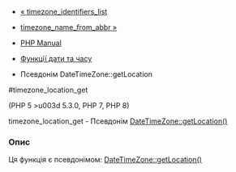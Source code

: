 - [«
timezone_identifiers_list](function.timezone-identifiers-list.md)
- [timezone_name_from_abbr »](function.timezone-name-from-abbr.md)

- [PHP Manual](index.md)
- [Функції дати та часу](ref.datetime.md)
- Псевдонім DateTimeZone::getLocation

#timezone_location_get

(PHP 5 \>u003d 5.3.0, PHP 7, PHP 8)

timezone_location_get - Псевдонім
[DateTimeZone::getLocation()](datetimezone.getlocation.md)

### Опис

Ця функція є псевдонімом:
[DateTimeZone::getLocation()](datetimezone.getlocation.md)
